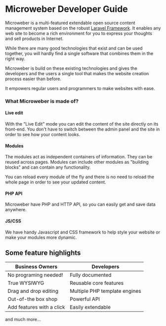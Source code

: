 # Microweber Developer Guide
Microweber is a multi-featured extendable open source content management system based on the robust [Laravel Framework](http://laravel.com/). It enables any web site to become a rich environment for you to express your thoughts and sell products in Internet. 

While there are many good technologies that exist and can be used together, you will hardly find a single software that combines them in the right way. 

Microweber is build on these existing technologies and gives the developers and the  users a single tool that makes the website creation process easier than before.


It empowers regular users and programmers to make websites with ease. 


 
### What Microweber is made of?

#### Live edit

With the "Live Edit" mode you can edit the content of the site directly on its front-end. You don't have to switch between the admin panel and the site in order to see how your content looks. 



#### Modules

The modules act as independent containers of information. They can be reused across pages. Modules can include other modules as "building blocks" and can contain any functionality.

You can reload every module of the fly and there is no need to reload the whole page in order to see your updated content.


#### PHP API
Microweber have PHP and HTTP API, so you can easily get and save data anywhere.


#### JS/CSS
We have handy Javascript and CSS framework to help style your website or make your modules more dynamic.




## Some feature highlights

|          Business Owners | Developers
|                      --- | ---
|    No programing needed! | Fully documented
|             True WYSIWYG | Reusable core features
|    Drag and drop editing | Multiple PHP template engines
|      Out-of-the box shop | Powerful API
|Add features with a click | Easily extendable

and much more...
